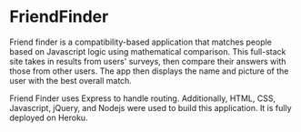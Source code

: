 # FriendFinder

Friend finder is a compatibility-based application that matches people based on Javascript logic using mathematical comparison. This full-stack site takes in results from users' surveys, then compare their answers with those from other users. The app then displays the name and picture of the user with the best overall match.

Friend Finder uses Express to handle routing. Additionally, HTML, CSS, Javascript, jQuery, and Nodejs were used to build this application. It is fully deployed on Heroku.
